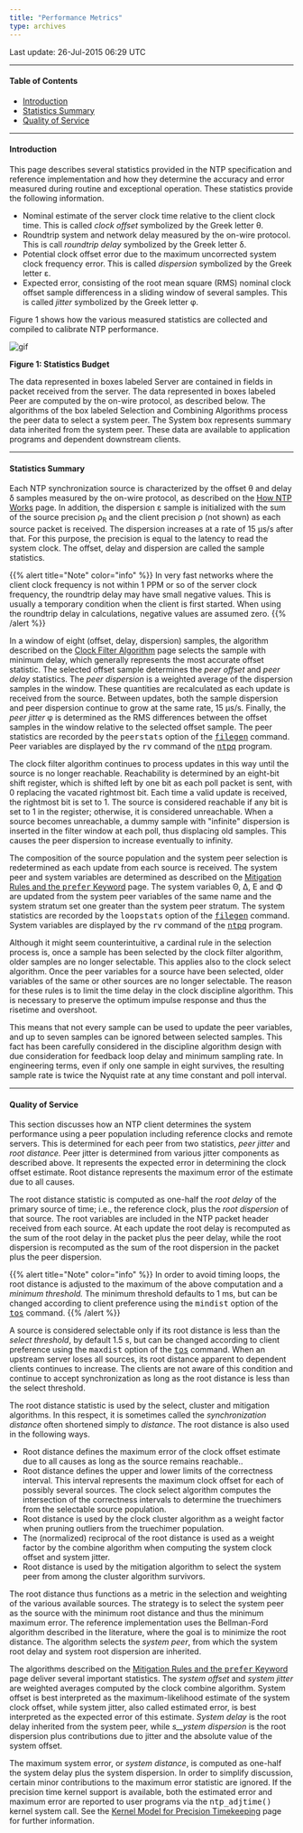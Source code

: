 ```yaml
---
title: "Performance Metrics"
type: archives
---
```


Last update: 26-Jul-2015 06:29 UTC

* * *

#### Table of Contents

*   [Introduction](/archives/4.2.8-series/stats/#introduction)
*   [Statistics Summary](/archives/4.2.8-series/stats/#statistics-summary)
*   [Quality of Service](/archives/4.2.8-series/stats/#quality-of-service)

* * *

#### Introduction

This page describes several statistics provided in the NTP specification and reference implementation and how they determine the accuracy and error measured during routine and exceptional operation. These statistics provide the following information.

*   Nominal estimate of the server clock time relative to the client clock time. This is called _clock offset_ symbolized by the Greek letter θ.
*   Roundtrip system and network delay measured by the on-wire protocol. This is call _roundtrip delay_ symbolized by the Greek letter δ.
*   Potential clock offset error due to the maximum uncorrected system clock frequency error. This is called _dispersion_ symbolized by the Greek letter ε.
*   Expected error, consisting of the root mean square (RMS) nominal clock offset sample differencess in a sliding window of several samples. This is called _jitter_ symbolized by the Greek letter φ.

Figure 1 shows how the various measured statistics are collected and compiled to calibrate NTP performance.

![gif](/archives/pic/stats.gif)

**Figure 1: Statistics Budget**

The data represented in boxes labeled Server are contained in fields in packet received from the server. The data represented in boxes labeled Peer are computed by the on-wire protocol, as described below. The algorithms of the box labeled Selection and Combining Algorithms process the peer data to select a system peer. The System box represents summary data inherited from the system peer. These data are available to application programs and dependent downstream clients.

* * *

#### Statistics Summary

Each NTP synchronization source is characterized by the offset θ and delay δ samples measured by the on-wire protocol, as described on the [How NTP Works](/archives/4.2.8-series/warp) page. In addition, the dispersion ε sample is initialized with the sum of the source precision ρ<sub>R</sub> and the client precision ρ (not shown) as each source packet is received. The dispersion increases at a rate of 15 μs/s after that. For this purpose, the precision is equal to the latency to read the system clock. The offset, delay and dispersion are called the sample statistics.

{{% alert title="Note" color="info" %}}
In very fast networks where the client clock frequency is not within 1 PPM or so of the server clock frequency, the roundtrip delay may have small negative values. This is usually a temporary condition when the client is first started. When using the roundtrip delay in calculations, negative values are assumed zero.
{{% /alert %}}

In a window of eight (offset, delay, dispersion) samples, the algorithm described on the [Clock Filter Algorithm](/archives/4.2.8-series/filter) page selects the sample with minimum delay, which generally represents the most accurate offset statistic. The selected offset sample determines the _peer offset_ and _peer delay_ statistics. The _peer dispersion_ is a weighted average of the dispersion samples in the window. These quantities are recalculated as each update is received from the source. Between updates, both the sample dispersion and peer dispersion continue to grow at the same rate, 15 μs/s. Finally, the _peer jitter_ φ is determined as the RMS differences between the offset samples in the window relative to the selected offset sample. The peer statistics are recorded by the <tt>peerstats</tt> option of the [<tt>filegen</tt>](/archives/4.2.8-series/monopt/#monitoring-commands-and-options) command. Peer variables are displayed by the <tt>rv</tt> command of the [<tt>ntpq</tt>](/archives/4.2.8-series/ntpq/#peer-variables) program.

The clock filter algorithm continues to process updates in this way until the source is no longer reachable. Reachability is determined by an eight-bit shift register, which is shifted left by one bit as each poll packet is sent, with 0 replacing the vacated rightmost bit. Each time a valid update is received, the rightmost bit is set to 1. The source is considered reachable if any bit is set to 1 in the register; otherwise, it is considered unreachable. When a source becomes unreachable, a dummy sample with "infinite" dispersion is inserted in the filter window at each poll, thus displacing old samples. This causes the peer dispersion to increase eventually to infinity.

The composition of the source population and the system peer selection is redetermined as each update from each source is received. The system peer and system variables are determined as described on the [Mitigation Rules and the <tt>prefer</tt> Keyword](/archives/4.2.8-series/prefer) page. The system variables Θ, Δ, Ε and Φ are updated from the system peer variables of the same name and the system stratum set one greater than the system peer stratum. The system statistics are recorded by the <tt>loopstats</tt> option of the [<tt>filegen</tt>](/archives/4.2.8-series/monopt/#monitoring-commands-and-options) command. System variables are displayed by the <tt>rv</tt> command of the [<tt>ntpq</tt>](/archives/4.2.8-series/ntpq/#system-variables) program.

Although it might seem counterintuitive, a cardinal rule in the selection process is, once a sample has been selected by the clock filter algorithm, older samples are no longer selectable. This applies also to the clock select algorithm. Once the peer variables for a source have been selected, older variables of the same or other sources are no longer selectable. The reason for these rules is to limit the time delay in the clock discipline algorithm. This is necessary to preserve the optimum impulse response and thus the risetime and overshoot.

This means that not every sample can be used to update the peer variables, and up to seven samples can be ignored between selected samples. This fact has been carefully considered in the discipline algorithm design with due consideration for feedback loop delay and minimum sampling rate. In engineering terms, even if only one sample in eight survives, the resulting sample rate is twice the Nyquist rate at any time constant and poll interval.

* * *

#### Quality of Service

This section discusses how an NTP client determines the system performance using a peer population including reference clocks and remote servers. This is determined for each peer from two statistics, _peer jitter_ and _root distance._ Peer jitter is determined from various jitter components as described above. It represents the expected error in determining the clock offset estimate. Root distance represents the maximum error of the estimate due to all causes.

The root distance statistic is computed as one-half the _root delay_ of the primary source of time; i.e., the reference clock, plus the _root dispersion_ of that source. The root variables are included in the NTP packet header received from each source. At each update the root delay is recomputed as the sum of the root delay in the packet plus the peer delay, while the root dispersion is recomputed as the sum of the root dispersion in the packet plus the peer dispersion.

{{% alert title="Note" color="info" %}}
In order to avoid timing loops, the root distance is adjusted to the maximum of the above computation and a _minimum threshold._ The minimum threshold defaults to 1 ms, but can be changed according to client preference using the <tt>mindist</tt> option of the [<tt>tos</tt>](/archives/4.2.8-series/miscopt) command.
{{% /alert %}}

A source is considered selectable only if its root distance is less than the _select threshold_, by default 1.5 s, but can be changed according to client preference using the <tt>maxdist</tt> option of the [<tt>tos</tt>](/archives/4.2.8-series/miscopt) command. When an upstream server loses all sources, its root distance apparent to dependent clients continues to increase. The clients are not aware of this condition and continue to accept synchronization as long as the root distance is less than the select threshold.

The root distance statistic is used by the select, cluster and mitigation algorithms. In this respect, it is sometimes called the _synchronization distance_ often shortened simply to _distance_. The root distance is also used in the following ways.

*   Root distance defines the maximum error of the clock offset estimate due to all causes as long as the source remains reachable..
*   Root distance defines the upper and lower limits of the correctness interval. This interval represents the maximum clock offset for each of possibly several sources. The clock select algorithm computes the intersection of the correctness intervals to determine the truechimers from the selectable source population.
*   Root distance is used by the clock cluster algorithm as a weight factor when pruning outliers from the truechimer population.
*   The (normalized) reciprocal of the root distance is used as a weight factor by the combine algorithm when computing the system clock offset and system jitter.
*   Root distance is used by the mitigation algorithm to select the system peer from among the cluster algorithm survivors.

The root distance thus functions as a metric in the selection and weighting of the various available sources. The strategy is to select the system peer as the source with the minimum root distance and thus the minimum maximum error. The reference implementation uses the Bellman-Ford algorithm described in the literature, where the goal is to minimize the root distance. The algorithm selects the _system peer_, from which the system root delay and system root dispersion are inherited.

The algorithms described on the [Mitigation Rules and the <tt>prefer</tt> Keyword](/archives/4.2.8-series/prefer) page deliver several important statistics. The _system offset_ and _system jitter_ are weighted averages computed by the clock combine algorithm. System offset is best interpreted as the maximum-likelihood estimate of the system clock offset, while system jitter, also called estimated error, is best interpreted as the expected error of this estimate. _System delay_ is the root delay inherited from the system peer, while _s__ystem dispersion_ is the root dispersion plus contributions due to jitter and the absolute value of the system offset.

The maximum system error, or _system distance_, is computed as one-half the system delay plus the system dispersion. In order to simplify discussion, certain minor contributions to the maximum error statistic are ignored. If the precision time kernel support is available, both the estimated error and maximum error are reported to user programs via the <tt>ntp_adjtime()</tt> kernel system call. See the [Kernel Model for Precision Timekeeping](/archives/4.2.8-series/kern) page for further information.
